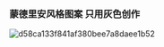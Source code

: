 ### 蒙德里安风格图案 只用灰色创作

![d58ca133f841af380bee7a8daee1b52](https://user-images.githubusercontent.com/90940822/142399880-4e3e90ed-b97e-4970-bd21-ff856ad38981.png)


